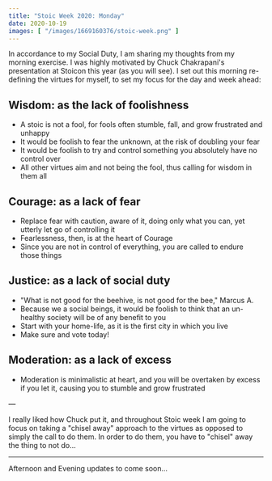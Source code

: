 ```yaml
---
title: "Stoic Week 2020: Monday"
date: 2020-10-19
images: [ "/images/1669160376/stoic-week.png" ]
---
```


In accordance to my Social Duty, I am sharing my thoughts from my morning exercise. I was highly motivated by Chuck Chakrapani's presentation at Stoicon this year (as you will see). I set out this morning re-defining the virtues for myself, to set my focus for the day and week ahead:

## Wisdom: as the lack of foolishness

- A stoic is not a fool, for fools often stumble, fall, and grow frustrated and unhappy
- It would be foolish to fear the unknown, at the risk of doubling your fear
- It would be foolish to try and control something you absolutely have no control over
- All other virtues aim and not being the fool, thus calling for wisdom in them all

## Courage: as a lack of fear

- Replace fear with caution, aware of it, doing only what you can, yet utterly let go of controlling it
- Fearlessness, then, is at the heart of Courage
- Since you are not in control of everything, you are called to endure those things

## Justice: as a lack of social duty

- "What is not good for the beehive, is not good for the bee," Marcus A.
- Because we a social beings, it would be foolish to think that an un-healthy society will be of any benefit to you
- Start with your home-life, as it is the first city in which you live
- Make sure and vote today!

## Moderation: as a lack of excess

- Moderation is minimalistic at heart, and you will be overtaken by excess if you let it, causing you to stumble and grow frustrated

—

I really liked how Chuck put it, and throughout Stoic week I am going to focus on taking a "chisel away" approach to the virtues as opposed to simply the call to do them. In order to do them, you have to "chisel" away the thing to not do...

---

Afternoon and Evening updates to come soon...
